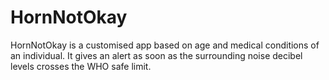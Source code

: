 # HornNotOkay
HornNotOkay is a customised app based on age and medical conditions of an individual. It gives an alert as soon as the surrounding noise decibel levels crosses the WHO safe limit. 
